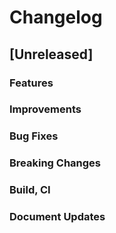 # Changelog

## [Unreleased]

### Features

### Improvements

### Bug Fixes

### Breaking Changes

### Build, CI

### Document Updates
